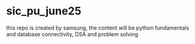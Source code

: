 # sic_pu_june25
this repo is created by samsung, the content will be python fundamentals and database connectivity, DSA and problem solving
